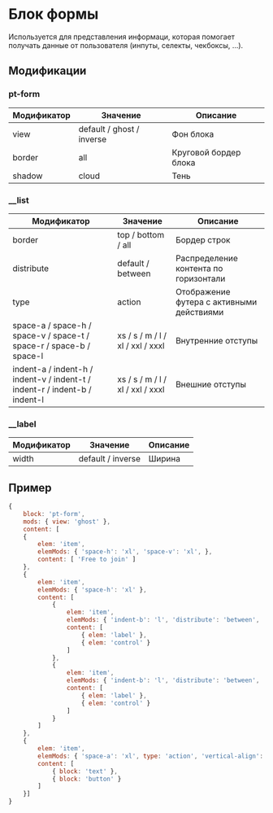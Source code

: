 # Блок формы
Используется для представления информаци, которая помогает получать данные от пользователя (инпуты, селекты, чекбоксы, ...). 

## Модификации

### pt-form

| Модификатор | Значение                     | Описание                |  
| ----------- | ---------------------------- | ----------------------- |
| view        | default / ghost / inverse    | Фон блока               |
| border      | all                          | Круговой бордер блока   |
| shadow      | cloud                        | Тень                    |



### __list

| Модификатор | Значение                     | Описание                                   |  
| ----------- | ---------------------------- | ------------------------------------------ |
| border      | top / bottom / all           | Бордер строк                               |
| distribute  | default / between            | Распределение контента по горизонтали      |
| type        | action                       | Отображение футера с активными действиями  |
| space-a / space-h / space-v / space-t / space-r / space-b / space-l | xs / s / m / l / xl / xxl / xxxl | Внутренние отступы |
| indent-a / indent-h / indent-v / indent-t / indent-r / indent-b / indent-l | xs / s / m / l / xl / xxl / xxxl | Внешние отступы |



### __label

| Модификатор | Значение                     | Описание                                   |  
| ----------- | ---------------------------- | ------------------------------------------ |
| width       | default / inverse            | Ширина                                     |



## Пример
```javascript
{
	block: 'pt-form',
	mods: { view: 'ghost' },
	content: [
	{
		elem: 'item',
		elemMods: { 'space-h': 'xl', 'space-v': 'xl', },
		content: [ 'Free to join' ]
	},
	{
		elem: 'item',
		elemMods: { 'space-h': 'xl' },
		content: [
			{
				elem: 'item',
				elemMods: { 'indent-b': 'l', 'distribute': 'between', 'vertical-align': 'center' },
				content: [
					{ elem: 'label' },
					{ elem: 'control' }
				]
			},
			{
				elem: 'item',
				elemMods: { 'indent-b': 'l', 'distribute': 'between', 'vertical-align': 'center' },
				content: [
					{ elem: 'label' },
					{ elem: 'control' }
				]
			}
		]
	},
	{
		elem: 'item',
		elemMods: { 'space-a': 'xl', type: 'action', 'vertical-align': 'center' },
		content: [
			{ block: 'text' },
			{ block: 'button' }
		]
	}]
}
```
